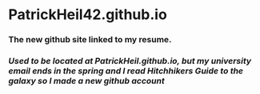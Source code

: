 # PatrickHeil42.github.io
### The new github site linked to my resume. 
### *Used to be located at PatrickHeil.github.io, but my university email ends in the spring and I read Hitchhikers Guide to the galaxy so I made a new github account*

